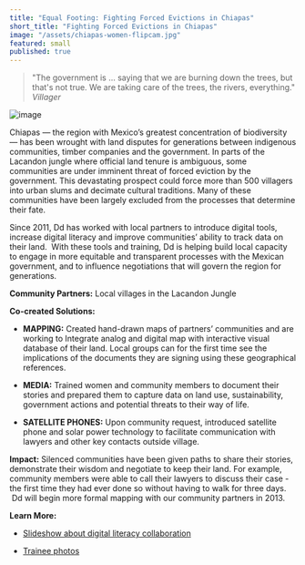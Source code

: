 ```yaml
---
title: "Equal Footing: Fighting Forced Evictions in Chiapas"
short_title: "Fighting Forced Evictions in Chiapas"
image: "/assets/chiapas-women-flipcam.jpg"
featured: small
published: true
---
```


> "The government is ... saying that we are burning down the trees, but that's not true.
> We are taking care of the trees, the rivers, everything."  <cite>Villager</cite>


![image](http://farm9.staticflickr.com/8148/7414821386_64948babd7_o.jpg)

Chiapas — the region with Mexico’s greatest concentration of biodiversity — has been wrought with land disputes for generations between indigenous communities, timber companies and the government. In parts of the Lacandon jungle where official land tenure is ambiguous, some communities are under imminent threat of forced eviction by the government. This devastating prospect could force more than 500 villagers into urban slums and decimate cultural traditions. Many of these communities have been largely excluded from the processes that determine their fate.

Since 2011, Dd has worked with local partners to introduce digital tools, increase digital literacy and improve communities’ ability to track data on their land.  With these tools and training, Dd is helping build local capacity to engage in more equitable and transparent processes with the Mexican government, and to influence negotiations that will govern the region for generations.

**Community Partners:**
Local villages in the Lacandon Jungle

**Co-created Solutions:**

  * **MAPPING:** Created hand-drawn maps of partners’ communities and are working to Integrate analog and digital map with interactive visual database of their land. Local groups can for the first time see the implications of the documents they are signing using these geographical references.


  * **MEDIA:** Trained women and community members to document their stories and prepared them to capture data on land use, sustainability, government actions and potential threats to their way of life.


  * **SATELLITE PHONES:** Upon community request, introduced satellite phone and solar power technology to facilitate communication with lawyers and other key contacts outside village.


**Impact:** Silenced communities have been given paths to share their stories, demonstrate their wisdom and negotiate to keep their land. For example, community members were able to call their lawyers to discuss their case - the first time they had ever done so without having to walk for three days.  Dd will begin more formal mapping with our community partners in 2013.




**Learn More:**









  * [Slideshow about digital literacy collaboration](http://www.slideshare.net/emjacobi/reporting-back-from-chiapas-mexico)


  * [Trainee photos](http://www.slideshare.net/emjacobi/through-our-eyes-photos-by-mayan-villagers)

